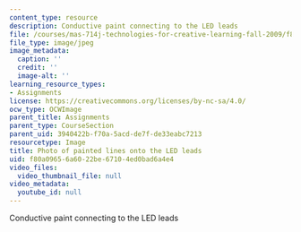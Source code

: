 ```yaml
---
content_type: resource
description: Conductive paint connecting to the LED leads
file: /courses/mas-714j-technologies-for-creative-learning-fall-2009/f80a09656a6022be67104ed0bad6a4e4_Image7.jpg
file_type: image/jpeg
image_metadata:
  caption: ''
  credit: ''
  image-alt: ''
learning_resource_types:
- Assignments
license: https://creativecommons.org/licenses/by-nc-sa/4.0/
ocw_type: OCWImage
parent_title: Assignments
parent_type: CourseSection
parent_uid: 3940422b-f70a-5acd-de7f-de33eabc7213
resourcetype: Image
title: Photo of painted lines onto the LED leads
uid: f80a0965-6a60-22be-6710-4ed0bad6a4e4
video_files:
  video_thumbnail_file: null
video_metadata:
  youtube_id: null
---
```

Conductive paint connecting to the LED leads